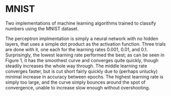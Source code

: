 # MNIST
Two implementations of machine learning algorithms trained to classify numbers using the MNIST dataset.

The perceptron implmentation is simply a neural network with no hidden layers, that uses a simple dot product as the activation function.
Three trials are done with it, one each for the learning rates 0.001, 0.01, and 0.1. Surprisingly, the lowest learning rate performed
the best; as can be seen in Figure 1, it has the smoothest curve and converges quite quickly, though steadily increases the whole way
through. The middle learning rate converges faster, but is cut short fairly quickly due to (perhaps unlucky) minimal increase in accuracy
between epochs. The highest learning rate is simply too large, and the curve simply bounces around the spot of convergence, unable to
increase slow enough without overshooting.
